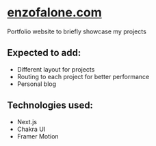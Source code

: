 # [enzofalone.com](https://www.enzofalone.com)

Portfolio website to briefly showcase my projects

## Expected to add:

- Different layout for projects
- Routing to each project for better performance
- Personal blog

## Technologies used:
- Next.js
- Chakra UI
- Framer Motion
